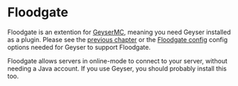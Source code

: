# Floodgate

Floodgate is an extention for [GeyserMC](./geysermc.md), meaning you need Geyser
installed as a plugin. Please see the [previous chapter](./geysermc.md) or the
[Floodgate config](./floodate/config.md) config options needed for Geyser to support Floodgate.

Floodgate allows servers in online-mode to connect to your server, without
needing a Java account. If you use Geyser, you should probably install this too.

